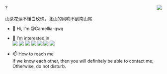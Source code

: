 ?<a href="#">
<img align="right" src="https://github-readme-stats-neon-psi-82.vercel.app/api?username=Camellia-qwq&show_icons=true&hide_border=true&icon_color=586069&title_color=a0a9af">
</a>  
<br />
山茶花读不懂白玫瑰，北山的风吹不到南山尾

- 👋 Hi, I’m @Camellia-qwq
- 👀 I’m interested in<br />
  ![](https://img.shields.io/badge/-Python-3e74a2?style=flat-square&logo=Python&logoColor=fff)
  ![](https://img.shields.io/badge/-C%2B%2B-3e74a2?style=flat-square&logo=C%2B%2B&logoColor=fff)
  ![](https://img.shields.io/badge/-Java-ab7221?style=flat-square&logo=Java&logoColor=fff)
  ![](https://img.shields.io/badge/-JavaScript-ab7221?style=flat-square&logo=JavaScript&logoColor=fff)
  ![](https://img.shields.io/badge/-Windows-0078D6?style=flat-square&logo=Windows)
  ![](https://img.shields.io/badge/-Python-3e74a2?style=flat-square&logo=Python&logoColor=fff)
  ![](https://img.shields.io/badge/-Linux-000000?style=flat-square&logo=Linux&logoColor=fff)

- 📫 How to reach me<br />
  If we know each other, then you will definitely be able to contact me; Otherwise, do not disturb.

<!---
Camellia-qwq/Camellia-qwq is a ✨ special ✨ repository because its `README.md` (this file) appears on your GitHub profile.
You can click the Preview link to take a look at your changes.
--->

